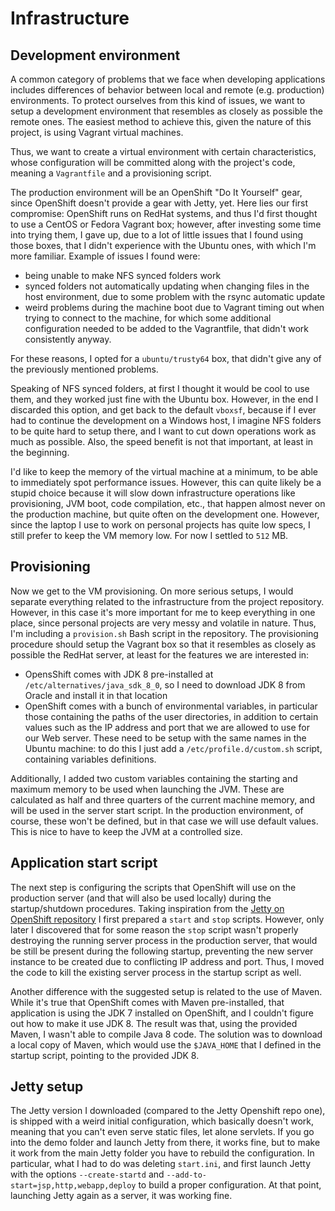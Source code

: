 # Infrastructure


## Development environment

A common category of problems that we face when developing applications includes differences of behavior between local
and remote (e.g. production) environments. To protect ourselves from this kind of issues, we want to setup a development
environment that resembles as closely as possible the remote ones. The easiest method to achieve this, given the nature
of this project, is using Vagrant virtual machines.

Thus, we want to create a virtual environment with certain characteristics, whose configuration will be committed along
with the project's code, meaning a `Vagrantfile` and a provisioning script.

The production environment will be an OpenShift "Do It Yourself" gear, since OpenShift doesn't provide a gear with
Jetty, yet. Here lies our first compromise: OpenShift runs on RedHat systems, and thus I'd first thought to use a CentOS
or Fedora Vagrant box; however, after investing some time into trying them, I gave up, due to a lot of little issues
that I found using those boxes, that I didn't experience with the Ubuntu ones, with which I'm more familiar. Example of
issues I found were:
- being unable to make NFS synced folders work
- synced folders not automatically updating when changing files in the host environment, due to some problem with the
rsync automatic update
- weird problems during the machine boot due to Vagrant timing out when trying to connect to the machine, for which some
additional configuration needed to be added to the Vagrantfile, that didn't work consistently anyway.

For these reasons, I opted for a `ubuntu/trusty64` box, that didn't give any of the previously mentioned problems.

Speaking of NFS synced folders, at first I thought it would be cool to use them, and they worked just fine with the
Ubuntu box. However, in the end I discarded this option, and get back to the default `vboxsf`, because if I ever had to
continue the development on a Windows host, I imagine NFS folders to be quite hard to setup there, and I want to cut
down operations work as much as possible. Also, the speed benefit is not that important, at least in the beginning.

I'd like to keep the memory of the virtual machine at a minimum, to be able to immediately spot performance issues.
However, this can quite likely be a stupid choice because it will slow down infrastructure operations like provisioning,
JVM boot, code compilation, etc., that happen almost never on the production machine, but quite often on the development
one. However, since the laptop I use to work on personal projects has quite low specs, I still prefer to keep the VM
memory low. For now I settled to `512` MB.


## Provisioning

Now we get to the VM provisioning. On more serious setups, I would separate everything related to the infrastructure
from the project repository. However, in this case it's more important for me to keep everything in one place, since
personal projects are very messy and volatile in nature. Thus, I'm including a `provision.sh` Bash script in the
repository. The provisioning procedure should setup the Vagrant box so that it resembles as closely as possible the
RedHat server, at least for the features we are interested in:
- OpensShift comes with JDK 8 pre-installed at `/etc/alternatives/java_sdk_8_0`, so I need to download JDK 8 from Oracle
and install it in that location
- OpenShift comes with a bunch of environmental variables, in particular those containing the paths of the user
directories, in addition to certain values such as the IP address and port that we are allowed to use for our Web
server. These need to be setup with the same names in the Ubuntu machine: to do this I just add a
`/etc/profile.d/custom.sh` script, containing variables definitions.

Additionally, I added two custom variables containing the starting and maximum memory to be used when launching the JVM.
These are calculated as half and three quarters of the current machine memory, and will be used in the server start
script. In the production environment, of course, these won't be defined, but in that case we will use default values.
This is nice to have to keep the JVM at a controlled size.


## Application start script

The next step is configuring the scripts that OpenShift will use on the production server (and that will also be used
locally) during the startup/shutdown procedures. Taking inspiration from the
[Jetty on OpenShift repository](https://github.com/openshift-quickstart/jetty-openshift-quickstart) I first prepared a
`start` and `stop` scripts. However, only later I discovered that for some reason the `stop` script wasn't properly
destroying the running server process in the production server, that would be still be present during the following
startup, preventing the new server instance to be created due to conflicting IP address and port. Thus, I moved the code
to kill the existing server process in the startup script as well.

Another difference with the suggested setup is related to the use of Maven. While it's true that OpenShift comes with
Maven pre-installed, that application is using the JDK 7 installed on OpenShift, and I couldn't figure out how to make
it use JDK 8. The result was that, using the provided Maven, I wasn't able to compile Java 8 code. The solution was to
download a local copy of Maven, which would use the `$JAVA_HOME` that I defined in the startup script, pointing to the
provided JDK 8.


## Jetty setup

The Jetty version I downloaded (compared to the Jetty Openshift repo one), is shipped with a weird initial
configuration, which basically doesn't work, meaning that you can't even serve static files, let alone servlets. If you
go into the demo folder and launch Jetty from there, it works fine, but to make it work from the main Jetty folder you
have to rebuild the configuration. In particular, what I had to do was deleting `start.ini`, and first launch Jetty with
the options `--create-startd` and `--add-to-start=jsp,http,webapp,deploy` to build a proper configuration. At that
point, launching Jetty again as a server, it was working fine.